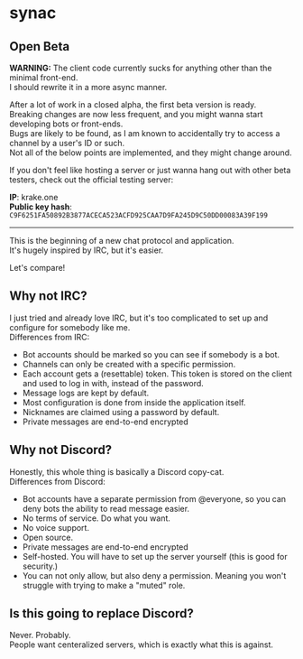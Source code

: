 # synac

## Open Beta

**WARNING:** The client code currently sucks for anything other than the minimal front-end.  
I should rewrite it in a more async manner.

After a lot of work in a closed alpha, the first beta version is ready.  
Breaking changes are now less frequent, and you might wanna start developing bots or front-ends.  
Bugs are likely to be found, as I am known to accidentally try to access a channel by a user's ID or such.  
Not all of the below points are implemented, and they might change around.

If you don't feel like hosting a server or just wanna hang out with other beta testers,
check out the official testing server:

**IP**: krake.one  
**Public key hash**: `C9F6251FA50892B3877ACECA523ACFD925CAA7D9FA245D9C50DD00083A39F199`

--------------------------------

This is the beginning of a new chat protocol and application.  
It's hugely inspired by IRC, but it's easier.

Let's compare!  

## Why not IRC?

I just tried and already love IRC, but it's too complicated to set up and configure for somebody like me.  
Differences from IRC:

- Bot accounts should be marked so you can see if somebody is a bot.
- Channels can only be created with a specific permission.
- Each account gets a (resettable) token. This token is stored on the client and used to log in with, instead of the password.
- Message logs are kept by default.
- Most configuration is done from inside the application itself.
- Nicknames are claimed using a password by default.
- Private messages are end-to-end encrypted

## Why not Discord?

Honestly, this whole thing is basically a Discord copy-cat.  
Differences from Discord:

- Bot accounts have a separate permission from @everyone, so you can deny bots the ability to read message easier.
- No terms of service. Do what you want.
- No voice support.
- Open source.
- Private messages are end-to-end encrypted
- Self-hosted. You will have to set up the server yourself (this is good for security.)
- You can not only allow, but also deny a permission. Meaning you won't struggle with trying to make a "muted" role.

## Is this going to replace Discord?

Never. Probably.  
People want centeralized servers, which is exactly what this is against.
